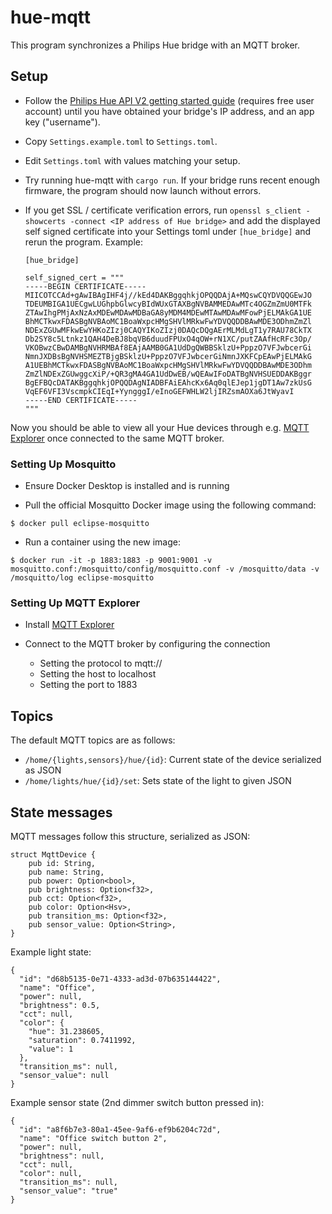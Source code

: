 # hue-mqtt

This program synchronizes a Philips Hue bridge with an MQTT broker.

## Setup

- Follow the [Philips Hue API V2 getting started guide](https://developers.meethue.com/develop/hue-api-v2/getting-started/)
  (requires free user account) until you have obtained your bridge's IP address, and an app key ("username").
- Copy `Settings.example.toml` to `Settings.toml`.
- Edit `Settings.toml` with values matching your setup.
- Try running hue-mqtt with `cargo run`. If your bridge runs recent enough firmware, the program should now launch without errors.
- If you get SSL / certificate verification errors, run `openssl s_client -showcerts -connect <IP address of Hue bridge>`
  and add the displayed self signed certificate into your Settings toml under `[hue_bridge]` and rerun the program. Example:

  ```
  [hue_bridge]

  self_signed_cert = """
  -----BEGIN CERTIFICATE-----
  MIICOTCCAd+gAwIBAgIHF4j//kEd4DAKBggqhkjOPQQDAjA+MQswCQYDVQQGEwJO
  TDEUMBIGA1UECgwLUGhpbGlwcyBIdWUxGTAXBgNVBAMMEDAwMTc4OGZmZmU0MTFk
  ZTAwIhgPMjAxNzAxMDEwMDAwMDBaGA8yMDM4MDEwMTAwMDAwMFowPjELMAkGA1UE
  BhMCTkwxFDASBgNVBAoMC1BoaWxpcHMgSHVlMRkwFwYDVQQDDBAwMDE3ODhmZmZl
  NDExZGUwMFkwEwYHKoZIzj0CAQYIKoZIzj0DAQcDQgAErMLMdLgT1y7RAU78CkTX
  Db2SY8c5Ltnkz1QAH4DeBJ8bqVB6duudFPUxO4qOW+rN1XC/putZAAfHcRFc3Op/
  VKOBwzCBwDAMBgNVHRMBAf8EAjAAMB0GA1UdDgQWBBSklzU+PppzO7VFJwbcerGi
  NmnJXDBsBgNVHSMEZTBjgBSklzU+PppzO7VFJwbcerGiNmnJXKFCpEAwPjELMAkG
  A1UEBhMCTkwxFDASBgNVBAoMC1BoaWxpcHMgSHVlMRkwFwYDVQQDDBAwMDE3ODhm
  ZmZlNDExZGUwggcXiP/+QR3gMA4GA1UdDwEB/wQEAwIFoDATBgNVHSUEDDAKBggr
  BgEFBQcDATAKBggqhkjOPQQDAgNIADBFAiEAhcKx6Aq0qlEJep1jgDT1Aw7zkUsG
  VqEF6VFI3VscmpkCIEqI+YyngggI/eInoGEFWHLW2ljIRZsmAOXa6JtWyavI
  -----END CERTIFICATE-----
  """
  ```

Now you should be able to view all your Hue devices through e.g. [MQTT Explorer](http://mqtt-explorer.com/) once connected to the same MQTT broker.

### Setting Up Mosquitto 

- Ensure Docker Desktop is installed and is running

- Pull the official Mosquitto Docker image using the following command:

```
$ docker pull eclipse-mosquitto
```

- Run a container using the new image:

```
$ docker run -it -p 1883:1883 -p 9001:9001 -v mosquitto.conf:/mosquitto/config/mosquitto.conf -v /mosquitto/data -v /mosquitto/log eclipse-mosquitto
```

### Setting Up MQTT Explorer

- Install [MQTT Explorer](http://mqtt-explorer.com/)

- Connect to the MQTT broker by configuring the connection

  - Setting the protocol to mqtt://
  - Setting the host to localhost
  - Setting the port to 1883

## Topics

The default MQTT topics are as follows:

- `/home/{lights,sensors}/hue/{id}`: Current state of the device serialized as JSON
- `/home/lights/hue/{id}/set`: Sets state of the light to given JSON

## State messages

MQTT messages follow this structure, serialized as JSON:

```
struct MqttDevice {
    pub id: String,
    pub name: String,
    pub power: Option<bool>,
    pub brightness: Option<f32>,
    pub cct: Option<f32>,
    pub color: Option<Hsv>,
    pub transition_ms: Option<f32>,
    pub sensor_value: Option<String>,
}
```

Example light state:

```
{
  "id": "d68b5135-0e71-4333-ad3d-07b635144422",
  "name": "Office",
  "power": null,
  "brightness": 0.5,
  "cct": null,
  "color": {
    "hue": 31.238605,
    "saturation": 0.7411992,
    "value": 1
  },
  "transition_ms": null,
  "sensor_value": null
}
```

Example sensor state (2nd dimmer switch button pressed in):

```
{
  "id": "a8f6b7e3-80a1-45ee-9af6-ef9b6204c72d",
  "name": "Office switch button 2",
  "power": null,
  "brightness": null,
  "cct": null,
  "color": null,
  "transition_ms": null,
  "sensor_value": "true"
}
```
